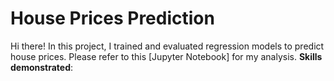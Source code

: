 # House Prices Prediction
Hi there! In this project, I trained and evaluated regression models to predict house prices. Please refer to this [Jupyter Notebook] for my analysis.
**Skills demonstrated**: 
